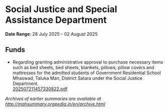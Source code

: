 # Social Justice and Special Assistance Department

**Date Range**: 28 July 2025 - 02 August 2025


## Funds
- Regarding granting administrative approval to purchase necessary items such as bed sheets, bed sheets, blankets, pillows, pillow covers and mattresses for the admitted students of Government Residential School Mhaswad, Taluka Man, District Satara under the Social Justice Department.\
  [202507211457330822.pdf](https://gr.maharashtra.gov.in/Site/Upload/Government%20Resolutions/English/202507211457330822.pdf)


*Archives of earlier summaries are available at http://mahsummary.orgpedia.in/en/archive.html*